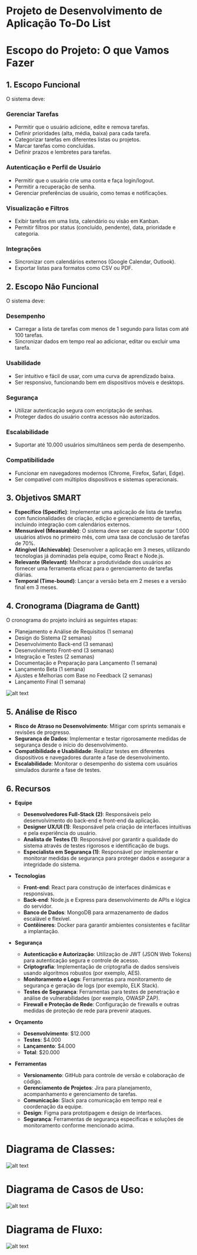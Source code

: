 # Projeto de Desenvolvimento de Aplicação To-Do List

# Escopo do Projeto: O que Vamos Fazer

## 1. Escopo Funcional

O sistema deve:

### Gerenciar Tarefas
- Permitir que o usuário adicione, edite e remova tarefas.
- Definir prioridades (alta, média, baixa) para cada tarefa.
- Categorizar tarefas em diferentes listas ou projetos.
- Marcar tarefas como concluídas.
- Definir prazos e lembretes para tarefas.

### Autenticação e Perfil de Usuário
- Permitir que o usuário crie uma conta e faça login/logout.
- Permitir a recuperação de senha.
- Gerenciar preferências de usuário, como temas e notificações.

### Visualização e Filtros
- Exibir tarefas em uma lista, calendário ou visão em Kanban.
- Permitir filtros por status (concluído, pendente), data, prioridade e categoria.

### Integrações
- Sincronizar com calendários externos (Google Calendar, Outlook).
- Exportar listas para formatos como CSV ou PDF.

## 2. Escopo Não Funcional

O sistema deve:

### Desempenho
- Carregar a lista de tarefas com menos de 1 segundo para listas com até 100 tarefas.
- Sincronizar dados em tempo real ao adicionar, editar ou excluir uma tarefa.

### Usabilidade
- Ser intuitivo e fácil de usar, com uma curva de aprendizado baixa.
- Ser responsivo, funcionando bem em dispositivos móveis e desktops.

### Segurança
- Utilizar autenticação segura com encriptação de senhas.
- Proteger dados do usuário contra acessos não autorizados.

### Escalabilidade
- Suportar até 10.000 usuários simultâneos sem perda de desempenho.

### Compatibilidade
- Funcionar em navegadores modernos (Chrome, Firefox, Safari, Edge).
- Ser compatível com múltiplos dispositivos e sistemas operacionais.

## 3. Objetivos SMART

- **Específico (Specific)**: Implementar uma aplicação de lista de tarefas com funcionalidades de criação, edição e gerenciamento de tarefas, incluindo integração com calendários externos.
- **Mensurável (Measurable)**: O sistema deve ser capaz de suportar 1.000 usuários ativos no primeiro mês, com uma taxa de conclusão de tarefas de 70%.
- **Atingível (Achievable)**: Desenvolver a aplicação em 3 meses, utilizando tecnologias já dominadas pela equipe, como React e Node.js.
- **Relevante (Relevant)**: Melhorar a produtividade dos usuários ao fornecer uma ferramenta eficaz para o gerenciamento de tarefas diárias.
- **Temporal (Time-bound)**: Lançar a versão beta em 2 meses e a versão final em 3 meses.

## 4. Cronograma (Diagrama de Gantt)

O cronograma do projeto incluirá as seguintes etapas:

- Planejamento e Análise de Requisitos (1 semana)
- Design do Sistema (2 semanas)
- Desenvolvimento Back-end (3 semanas)
- Desenvolvimento Front-end (3 semanas)
- Integração e Testes (2 semanas)
- Documentação e Preparação para Lançamento (1 semana)
- Lançamento Beta (1 semana)
- Ajustes e Melhorias com Base no Feedback (2 semanas)
- Lançamento Final (1 semana)

![alt text](cronograma_gantt.png)

## 5. Análise de Risco

- **Risco de Atraso no Desenvolvimento**: Mitigar com sprints semanais e revisões de progresso.
- **Segurança de Dados**: Implementar e testar rigorosamente medidas de segurança desde o início do desenvolvimento.
- **Compatibilidade e Usabilidade**: Realizar testes em diferentes dispositivos e navegadores durante a fase de desenvolvimento.
- **Escalabilidade**: Monitorar o desempenho do sistema com usuários simulados durante a fase de testes.

## 6. Recursos

- **Equipe**
  - **Desenvolvedores Full-Stack (2)**: Responsáveis pelo desenvolvimento do back-end e front-end da aplicação.
  - **Designer UX/UI (1)**: Responsável pela criação de interfaces intuitivas e pela experiência do usuário.
  - **Analista de Testes (1)**: Responsável por garantir a qualidade do sistema através de testes rigorosos e identificação de bugs.
  - **Especialista em Segurança (1)**: Responsável por implementar e monitorar medidas de segurança para proteger dados e assegurar a integridade do sistema.

- **Tecnologias**
  - **Front-end**: React para construção de interfaces dinâmicas e responsivas.
  - **Back-end**: Node.js e Express para desenvolvimento de APIs e lógica do servidor.
  - **Banco de Dados**: MongoDB para armazenamento de dados escalável e flexível.
  - **Contêineres**: Docker para garantir ambientes consistentes e facilitar a implantação.

- **Segurança**
  - **Autenticação e Autorização**: Utilização de JWT (JSON Web Tokens) para autenticação segura e controle de acesso.
  - **Criptografia**: Implementação de criptografia de dados sensíveis usando algoritmos robustos (por exemplo, AES).
  - **Monitoramento e Logs**: Ferramentas para monitoramento de segurança e geração de logs (por exemplo, ELK Stack).
  - **Testes de Segurança**: Ferramentas para testes de penetração e análise de vulnerabilidades (por exemplo, OWASP ZAP).
  - **Firewall e Proteção de Rede**: Configuração de firewalls e outras medidas de proteção de rede para prevenir ataques.

- **Orçamento**
  - **Desenvolvimento**: $12.000
  - **Testes**: $4.000
  - **Lançamento**: $4.000
  - **Total**: $20.000

- **Ferramentas**
  - **Versionamento**: GitHub para controle de versão e colaboração de código.
  - **Gerenciamento de Projetos**: Jira para planejamento, acompanhamento e gerenciamento de tarefas.
  - **Comunicação**: Slack para comunicação em tempo real e coordenação da equipe.
  - **Design**: Figma para prototipagem e design de interfaces.
  - **Segurança**: Ferramentas de segurança específicas e soluções de monitoramento conforme mencionado acima.



# Diagrama de Classes:
![alt text](DiagramClasse.png)

# Diagrama de Casos de Uso:
![alt text](DiagramaCasoDeUso.png)

# Diagrama de Fluxo:
![alt text](DiagramaDeFluxo.png)
